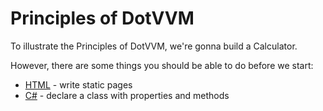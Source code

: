 # Principles of DotVVM

To illustrate the Principles of DotVVM, we're gonna build a Calculator.

However, there are some things you should be able to do before we start:

- [HTML] - write static pages
- [C#] - declare a class with properties and methods

[html]: https://developer.mozilla.org/en-US/docs/Learn/Getting_started_with_the_web/HTML_basics
[C#]: https://docs.microsoft.com/en-us/dotnet/csharp/quick-starts/